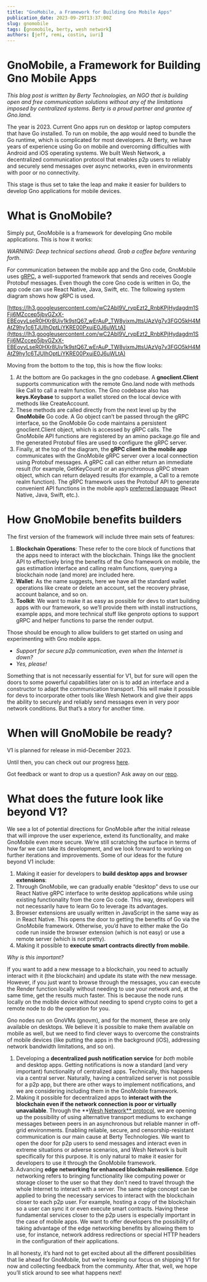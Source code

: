 ```yaml
---
title: "GnoMobile, a Framework for Building Gno Mobile Apps"
publication_date: 2023-09-29T13:37:00Z
slug: gnomobile
tags: [gnomobile, berty, wesh network]
authors: [jeff, remi, costin, iuri]
---
```

# GnoMobile, a Framework for Building Gno Mobile Apps

*This blog post is written by Berty Technologies, an NGO that is building open and free communication solutions without any of the limitations imposed by centralized systems. Berty is a proud partner and grantee of Gno.land.*

The year is 2023. Current Gno apps run on desktop or laptop computers that have Go installed. To run on mobile, the app would need to bundle the Go runtime, which is complicated for most developers. At Berty, we have years of experience using Go on mobile and overcoming difficulties with Android and iOS operating systems. We built Wesh Network, a decentralized communication protocol that enables p2p users to reliably and securely send messages over async networks, even in environments with poor or no connectivity.

This stage is thus set to take the leap and make it easier for builders to develop Gno applications for mobile devices.

# What is GnoMobile?

Simply put, GnoMobile is a framework for developing Gno mobile applications. This is how it works:

*WARNING: Deep technical sections ahead. Grab a coffee before venturing forth*.

For communication between the mobile app and the Gno code, GnoMobile uses [gRPC](https://grpc.io/), a well-supported framework that sends and receives Google Protobuf messages. Even though the core Gno code is written in Go, the app code can use React Native, Java, Swift, etc. The following system diagram shows how gRPC is used.

[https://lh3.googleusercontent.com/wC2AbI9V_rvpEzt2_RnbKPjHydagdm1SFji6MZccep5jbvGZxX-EBEoyvLseR0HXr8Uiv1k9stQ67_wErAuP_TW8yixmJttsUAzVg7v3FGO5kH4MAtZ9hy1c6TJUIhOptLiYKRE00PxuiE0J6uWLtA](https://lh3.googleusercontent.com/wC2AbI9V_rvpEzt2_RnbKPjHydagdm1SFji6MZccep5jbvGZxX-EBEoyvLseR0HXr8Uiv1k9stQ67_wErAuP_TW8yixmJttsUAzVg7v3FGO5kH4MAtZ9hy1c6TJUIhOptLiYKRE00PxuiE0J6uWLtA)

Moving from the bottom to the top, this is how the flow looks:

1. At the bottom are Go packages in the gno codebase. A **gnoclient.Client** supports communication with the remote Gno.land node with methods like Call to call a realm function. The Gno codebase also has **keys.Keybase** to support a wallet stored on the local device with methods like CreateAccount.
2. These methods are called directly from the next level up by the **GnoMobile** Go code. A Go object can’t be passed through the gRPC interface, so the GnoMobile Go code maintains a persistent gnoclient.Client object, which is accessed by gRPC calls. The GnoMobile API functions are registered by an amino package.go file and the generated Protobuf files are used to configure the gRPC server.
3. Finally, at the top of the diagram, the **gRPC client in the mobile app** communicates with the GnoMobile gRPC server over a local connection using Protobuf messages. A gRPC call can either return an immediate result (for example, GetKeyCount) or an asynchronous gRPC stream object, which can return delayed results (for example, a Call to a remote realm function). The gRPC framework uses the Protobuf API to generate convenient API functions in the mobile app’s [preferred language](https://grpc.io/docs/languages) (React Native, Java, Swift, etc.).

# How GnoMobile benefits builders

The first version of the framework will include three main sets of features:

1. **Blockchain Operations**: These refer to the core block of functions that the apps need to interact with the blockchain. Things like the gnoclient API to effectively bring the benefits of the Gno framework on mobile, the gas estimation interface and calling realm functions, querying a blockchain node (and more) are included here.
2. **Wallet**: As the name suggests, here we have all the standard wallet operations like create or delete an account, set the recovery phrase, account balance, and so on.
3. **Toolkit**: We want to make it as easy as possible for devs to start building apps with our framework, so we’ll provide them with install instructions, example apps, and more technical stuff like genproto options to support gRPC and helper functions to parse the render output.

Those should be enough to allow builders to get started on using and experimenting with Gno mobile apps.

- *Support for secure p2p communication, even when the Internet is down?*
- *Yes, please!*

Something that is not necessarily essential for V1, but for sure will open the doors to some powerful capabilities later on is to add an interface and a constructor to adapt the communication transport. This will make it possible for devs to incorporate other tools like Wesh Network and give their apps the ability to securely and reliably send messages even in very poor network conditions. But that’s a story for another time.

# When will GnoMobile be ready?

V1 is planned for release in mid-December 2023.

Until then, you can check out our progress [here](https://github.com/gnolang/hackerspace/issues/28).

Got feedback or want to drop us a question? Ask away on our [repo](https://github.com/gnolang/gnomobile/issues).

# What does the future look like beyond V1?

We see a lot of potential directions for GnoMobile after the initial release that will improve the user experience, extend its functionality, and make GnoMobile even more secure. We’re still scratching the surface in terms of how far we can take its development, and we look forward to working on further iterations and improvements. Some of our ideas for the future beyond V1 include:

1. Making it easier for developers to **build** **desktop apps** **and** **browser extensions**:
2. Through GnoMobile, we can gradually enable “desktop” devs to use our React Native gRPC interface to write desktop applications while using existing functionality from the core Go code. This way, developers will not necessarily have to learn Go to leverage its advantages.
3. Browser extensions are usually written in JavaScript in the same way as in React Native. This opens the door to getting the benefits of Go via the GnoMobile framework. Otherwise, you’d have to either make the Go code run inside the browser extension (which is not easy) or use a remote server (which is not pretty).
4. Making it possible to **execute smart contracts directly from mobile**.

*Why is this important?*

If you want to add a new message to a blockchain, you need to actually interact with it (the blockchain) and update its state with the new message. However, if you just want to browse through the messages, you can execute the Render function locally without needing to use your network and, at the same time, get the results much faster. This is because the node runs locally on the mobile device without needing to spend crypto coins to get a remote node to do the operation for you.

Gno nodes run on GnoVMs (gnovm), and for the moment, these are only available on desktops. We believe it is possible to make them available on mobile as well, but we need to find clever ways to overcome the constraints of mobile devices (like putting the apps in the background (iOS), addressing network bandwidth limitations, and so on).

1. Developing a **decentralized push notification service** for *both* mobile and desktop apps. Getting notifications is now a standard (and very important) functionality of centralized apps. Technically, this happens via a central server. Naturally, having a centralized server is not possible for a p2p app, but there are other ways to implement notifications, and we are considering including them in the GnoMobile framework.
2. Making it possible for decentralized apps to **interact with the blockchain even if the network connection is poor or virtually unavailable**. Through the **[Wesh Network** protocol](https://wesh.network/), we are opening up the possibility of using alternative transport mediums to exchange messages between peers in an asynchronous but reliable manner in off-grid environments. Enabling reliable, secure, and censorship-resistant communication is our main cause at Berty Technologies. We want to open the door for p2p users to send messages and interact even in extreme situations or adverse scenarios, and Wesh Network is built specifically for this purpose. It is only natural to make it easier for developers to use it through the GnoMobile framework.
3. Advancing **edge networking for enhanced blockchain resilience**. Edge networking refers to bringing functionality like computing power or storage closer to the user so that they don't need to travel through the whole Internet to interact with a server. The same edge concept can be applied to bring the necessary services to interact with the blockchain closer to each p2p user. For example, hosting a copy of the blockchain so a user can sync it or even execute smart contracts. Having these fundamental services closer to the p2p users is especially important in the case of mobile apps. We want to offer developers the possibility of taking advantage of the edge networking benefits by allowing them to use, for instance, network address redirections or special HTTP headers in the configuration of their applications.

In all honesty, it’s hard not to get excited about all the different possibilities that lie ahead for GnoMobile, but we’re keeping our focus on shipping V1 for now and collecting feedback from the community. After that, well, we hope you’ll stick around to see what happens next!
